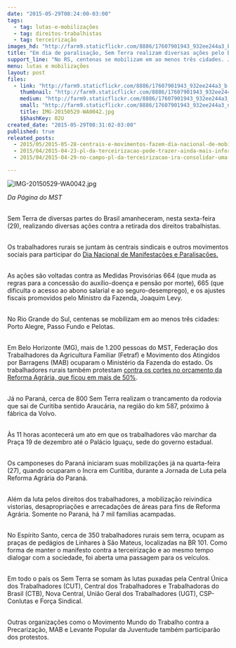 ```yaml
---
date: "2015-05-29T08:24:00-03:00"
tags:
  - tag: lutas-e-mobilizações
  - tag: direitos-trabalhistas
  - tag: terceirização
images_hd: "http://farm9.staticflickr.com/8886/17607901943_932ee244a3_b.jpg"
title: "Em dia de paralisação, Sem Terra realizam diversas ações pelo Brasil"
support_line: "No RS, centenas se mobilizam em ao menos três cidades. Já no PR, cerca de 800 trancaram a rodovia que liga Curitiba a Araucária."
menu: lutas e mobilizações
layout: post
files:
  - link: "http://farm9.staticflickr.com/8886/17607901943_932ee244a3_b.jpg"
    thumbnail: "http://farm9.staticflickr.com/8886/17607901943_932ee244a3_t.jpg"
    medium: "http://farm9.staticflickr.com/8886/17607901943_932ee244a3_z.jpg"
    small: "http://farm9.staticflickr.com/8886/17607901943_932ee244a3_n.jpg"
    title: IMG-20150529-WA0042.jpg
    $$hashKey: 02U
created_date: "2015-05-29T08:31:02-03:00"
published: true
releated_posts:
  - 2015/05/2015-05-28-centrais-e-movimentos-fazem-dia-nacional-de-mobilizacao-contra-projeto-da-terceirizacao.md
  - 2015/04/2015-04-23-pl-da-terceirizacao-pode-trazer-ainda-mais-informalidade-para-trabalhadores-rurais.md
  - 2015/04/2015-04-29-no-campo-pl-da-terceirizacao-ira-consolidar-uma-situacao-que-beira-o-insustentavel.md

---
```

<p><img alt="IMG-20150529-WA0042.jpg" src="http://farm9.staticflickr.com/8886/17607901943_932ee244a3_b.jpg" /></p>

<p><em>Da P&aacute;gina do MST</em></p>

<p><br />
Sem Terra de diversas partes do Brasil amanheceram, nesta sexta-feira (29), realizando diversas a&ccedil;&otilde;es contra a retirada dos direitos trabalhistas.</p>

<p><br />
Os trabalhadores rurais se juntam &agrave;s centrais sindicais e outros movimentos sociais para participar do <a href="http://www.mst.org.br/2015/05/28/centrais-e-movimentos-fazem-dia-nacional-de-mobilizacao-contra-projeto-da-terceirizacao.html" target="_blank">Dia Nacional de Manifesta&ccedil;&otilde;es e Paralisa&ccedil;&otilde;es.</a></p>

<p><br />
As a&ccedil;&otilde;es s&atilde;o voltadas contra as Medidas Provis&oacute;rias 664 (que muda as regras para a concess&atilde;o do aux&iacute;lio-doen&ccedil;a e pens&atilde;o por morte), 665 (que dificulta o acesso ao abono salarial e ao seguro-desemprego), e os ajustes fiscais promovidos pelo Ministro da Fazenda, Joaquim Levy.</p>

<p><br />
No Rio Grande do Sul, centenas se mobilizam em ao menos tr&ecirc;s cidades: Porto Alegre, Passo Fundo e Pelotas.</p>

<p><br />
Em Belo Horizonte (MG), mais de 1.200 pessoas do MST, Federa&ccedil;&atilde;o dos Trabalhadores da Agricultura Familiar (Fetraf) e Movimento dos Atingidos por Barragens (MAB) ocuparam o Minist&eacute;rio da Fazenda do estado. Os trabalhadores rurais tamb&eacute;m protestam <a href="http://www.mst.org.br/2015/05/28/governo-federal-corta-mais-de-50-dos-recursos-da-reforma-agraria.html">contra os cortes no or&ccedil;amento da Reforma Agr&aacute;ria, que ficou em mais de 50%</a>.</p>

<p><br />
J&aacute; no Paran&aacute;, cerca de 800 Sem Terra realizam o trancamento da rodovia que sai de Curitiba sentido Arauc&aacute;ria, na regi&atilde;o do km 587, pr&oacute;ximo &atilde; f&aacute;brica da Volvo.</p>

<p><br />
&Agrave;s 11 horas acontecer&aacute; um&nbsp;ato em que os trabalhadores v&atilde;o marchar da Pra&ccedil;a 19 de dezembro at&eacute; o Pal&aacute;cio Igua&ccedil;u, sede do governo estadual.</p>

<p><br />
Os camponeses do Paran&aacute; iniciaram suas mobiliza&ccedil;&otilde;es j&aacute; na quarta-feira (27), quando ocuparam o Incra em Curitiba, durante a Jornada de Luta pela Reforma Agr&aacute;ria do Paran&aacute;.</p>

<p><br />
Al&eacute;m da luta pelos direitos dos trabalhadores, a mobiliza&ccedil;&atilde;o reivindica vistorias, desapropria&ccedil;&otilde;es e arrecada&ccedil;&otilde;es de &aacute;reas para fins de Reforma Agr&aacute;ria. Somente no Paran&aacute;, h&aacute; 7 mil fam&iacute;lias acampadas.</p>

<p><br />
No Esp&iacute;rito Santo, cerca&nbsp;de 350 trabalhadores rurais sem terra, ocupam as pra&ccedil;as de ped&aacute;gios&nbsp;de Linhares &agrave;&nbsp;S&atilde;o Mateus, localizadas na BR 101. Como forma de manter o&nbsp;manifesto contra a terceiriza&ccedil;&atilde;o e ao mesmo tempo dialogar com a sociedade, foi aberta uma passagem para os ve&iacute;culos.</p>

<p><br />
Em todo o pa&iacute;s os Sem Terra se somam &agrave;s lutas puxadas pela Central &Uacute;nica dos Trabalhadores (CUT), Central dos Trabalhadores e Trabalhadoras do Brasil (CTB), Nova Central, Uni&atilde;o Geral dos Trabalhadores (UGT), CSP-Conlutas e For&ccedil;a Sindical.</p>

<p><br />
Outras organiza&ccedil;&otilde;es como o Movimento Mundo do Trabalho contra a Precariza&ccedil;&atilde;o, MAB e Levante Popular da Juventude tamb&eacute;m participar&atilde;o dos protestos.</p>
